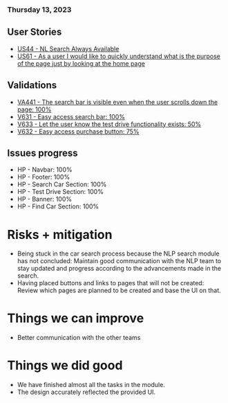 ### Thursday 13, 2023

## User Stories
- [US44 - NL Search Always Available](https://github.com/IvanDLar/MOVU-Docs/milestone/56)
- [US61 - As a user I would like to quickly understand what is the purpose of the page just by looking at the home page](https://github.com/IvanDLar/MOVU-Docs/milestone/62)


## Validations
- [VA441 - The search bar is visible even when the user scrolls down the page: 100%](https://github.com/IvanDLar/MOVU-Docs/issues/180)
- [V631 - Easy access search bar: 100%](https://github.com/IvanDLar/MOVU-Docs/issues/203)
- [V633 - Let the user know the test drive functionality exists: 50%](https://github.com/IvanDLar/MOVU-Docs/issues/205)
- [V632 - Easy access purchase button: 75%](https://github.com/IvanDLar/MOVU-Docs/issues/204)

## Issues progress

- HP - Navbar: 100%
- HP - Footer: 100%
- HP - Search Car Section: 100%
- HP - Test Drive Section: 100%
- HP - Banner: 100%
- HP - Find Car Section: 100%

# Risks + mitigation

- Being stuck in the car search process because the NLP search module has not concluded: Maintain good communication with the NLP team to stay updated and progress according to the advancements made in the search.
- Having placed buttons and links to pages that will not be created: Review which pages are planned to be created and base the UI on that.

# Things we can improve

- Better communication with the other teams

# Things we did good

- We have finished almost all the tasks in the module.
- The design accurately reflected the provided UI.
